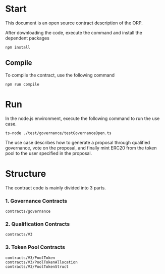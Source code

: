 # Start

This document is an open source contract description of the ORP.



After downloading the code, execute the command and install the dependent packages

```
npm install
```



## Compile

To compile the contract, use the following command

```
npm run compile
```



# Run

In the node.js environment, execute the following command to run the use case.

```
ts-node ./test/governance/testGovernanceOpen.ts
```

The use case describes how to generate a proposal through qualified governance, vote on the proposal, and finally mint ERC20 from the token pool to the user specified in the proposal.



# Structure

The contract code is mainly divided into 3 parts.

### 1. Governance  Contracts

```
contracts/governance
```

### 2. Qualification Contracts

```
contracts/V3
```

### 3. Token Pool Contracts

```
contracts/V3/PoolToken
contracts/V3/PoolTokenAllocation
contracts/V3/PoolTokenStruct
```

